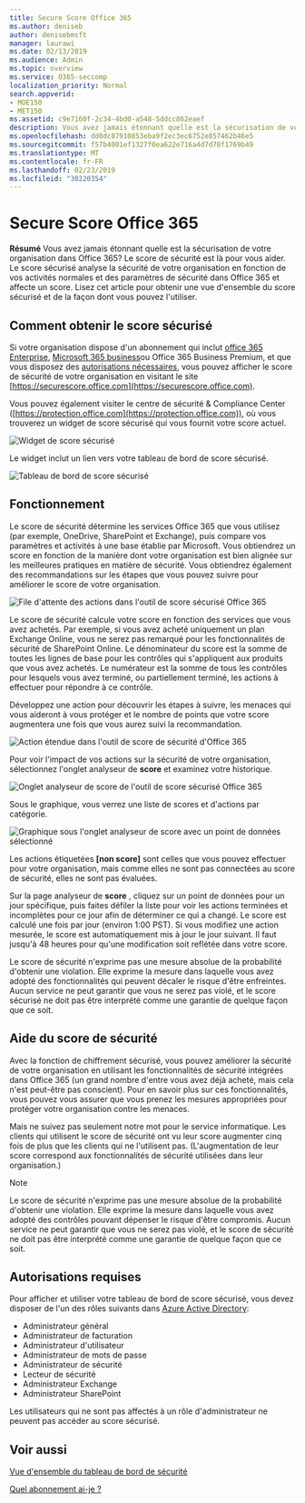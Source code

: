 ```yaml
---
title: Secure Score Office 365
ms.author: deniseb
author: denisebmsft
manager: laurawi
ms.date: 02/13/2019
ms.audience: Admin
ms.topic: overview
ms.service: O365-seccomp
localization_priority: Normal
search.appverid:
- MOE150
- MET150
ms.assetid: c9e7160f-2c34-4bd0-a548-5ddcc862eaef
description: Vous avez jamais étonnant quelle est la sécurisation de votre organisation dans Office 365? Le score de sécurité est là pour vous aider. Le score sécurisé analyse la sécurité de votre organisation en fonction de vos activités normales et des paramètres de sécurité dans Office 365 et affecte un score.
ms.openlocfilehash: dd0dc87910853eba9f2ec3ec6752e857462b46e5
ms.sourcegitcommit: f57b4001ef1327f0ea622e716a4d7d78f1769b49
ms.translationtype: MT
ms.contentlocale: fr-FR
ms.lasthandoff: 02/23/2019
ms.locfileid: "30220354"
---
```

# <a name="office-365-secure-score"></a>Secure Score Office 365

**Résumé** Vous avez jamais étonnant quelle est la sécurisation de votre organisation dans Office 365? Le score de sécurité est là pour vous aider. Le score sécurisé analyse la sécurité de votre organisation en fonction de vos activités normales et des paramètres de sécurité dans Office 365 et affecte un score. Lisez cet article pour obtenir une vue d'ensemble du score sécurisé et de la façon dont vous pouvez l'utiliser.
  
## <a name="how-to-get-to-secure-score"></a>Comment obtenir le score sécurisé

Si votre organisation dispose d'un abonnement qui inclut [office 365 Enterprise](https://docs.microsoft.com/office365/enterprise/), [Microsoft 365 business](https://docs.microsoft.com/microsoft-365/business/)ou Office 365 Business Premium, et que vous disposez des [autorisations nécessaires](#required-permissions), vous pouvez afficher le score de sécurité de votre organisation en visitant le site [https://securescore.office.com](https://securescore.office.com). 

Vous pouvez également visiter le centre de sécurité & Compliance Center ([https://protection.office.com](https://protection.office.com)), où vous trouverez un widget de score sécurisé qui vous fournit votre score actuel.

![Widget de score sécurisé](media/SecureScoreWidget-o365.png)

Le widget inclut un lien vers votre tableau de bord de score sécurisé.

![Tableau de bord de score sécurisé](media/SecureScore-WelcomeScreen.png)
  
## <a name="how-it-works"></a>Fonctionnement

Le score de sécurité détermine les services Office 365 que vous utilisez (par exemple, OneDrive, SharePoint et Exchange), puis compare vos paramètres et activités à une base établie par Microsoft. Vous obtiendrez un score en fonction de la manière dont votre organisation est bien alignée sur les meilleures pratiques en matière de sécurité. Vous obtiendrez également des recommandations sur les étapes que vous pouvez suivre pour améliorer le score de votre organisation. 
  
![File d'attente des actions dans l'outil de score sécurisé Office 365](media/SecureScore-ActionsToTake.png)
  
Le score de sécurité calcule votre score en fonction des services que vous avez achetés. Par exemple, si vous avez acheté uniquement un plan Exchange Online, vous ne serez pas remarqué pour les fonctionnalités de sécurité de SharePoint Online. Le dénominateur du score est la somme de toutes les lignes de base pour les contrôles qui s'appliquent aux produits que vous avez achetés. Le numérateur est la somme de tous les contrôles pour lesquels vous avez terminé, ou partiellement terminé, les actions à effectuer pour répondre à ce contrôle.

Développez une action pour découvrir les étapes à suivre, les menaces qui vous aideront à vous protéger et le nombre de points que votre score augmentera une fois que vous aurez suivi la recommandation.
  
![Action étendue dans l'outil de score de sécurité d'Office 365](media/SecureScore-DetailedActionToTake.png)
  
Pour voir l'impact de vos actions sur la sécurité de votre organisation, sélectionnez l'onglet analyseur de **score** et examinez votre historique. 
  
![Onglet analyseur de score de l'outil de score sécurisé Office 365](media/SecureScore-ScoreAnalyzer-7days.png)
  
Sous le graphique, vous verrez une liste de scores et d'actions par catégorie. 
  
![Graphique sous l'onglet analyseur de score avec un point de données sélectionné](media/SecureScore-Analyzer-breakdownbelowchart.png)
 
Les actions étiquetées **[non score]** sont celles que vous pouvez effectuer pour votre organisation, mais comme elles ne sont pas connectées au score de sécurité, elles ne sont pas évaluées.  

Sur la page analyseur de **score** , cliquez sur un point de données pour un jour spécifique, puis faites défiler la liste pour voir les actions terminées et incomplètes pour ce jour afin de déterminer ce qui a changé. Le score est calculé une fois par jour (environ 1:00 PST). Si vous modifiez une action mesurée, le score est automatiquement mis à jour le jour suivant. Il faut jusqu'à 48 heures pour qu'une modification soit reflétée dans votre score.

Le score de sécurité n'exprime pas une mesure absolue de la probabilité d'obtenir une violation. Elle exprime la mesure dans laquelle vous avez adopté des fonctionnalités qui peuvent décaler le risque d'être enfreintes. Aucun service ne peut garantir que vous ne serez pas violé, et le score sécurisé ne doit pas être interprété comme une garantie de quelque façon que ce soit.
 
## <a name="how-secure-score-helps"></a>Aide du score de sécurité

Avec la fonction de chiffrement sécurisé, vous pouvez améliorer la sécurité de votre organisation en utilisant les fonctionnalités de sécurité intégrées dans Office 365 (un grand nombre d'entre vous avez déjà acheté, mais cela n'est peut-être pas conscient). Pour en savoir plus sur ces fonctionnalités, vous pouvez vous assurer que vous prenez les mesures appropriées pour protéger votre organisation contre les menaces.
  
Mais ne suivez pas seulement notre mot pour le service informatique. Les clients qui utilisent le score de sécurité ont vu leur score augmenter cinq fois de plus que les clients qui ne l'utilisent pas. (L'augmentation de leur score correspond aux fonctionnalités de sécurité utilisées dans leur organisation.)
  
> [!NOTE]
> Le score de sécurité n'exprime pas une mesure absolue de la probabilité d'obtenir une violation. Elle exprime la mesure dans laquelle vous avez adopté des contrôles pouvant dépenser le risque d'être compromis. Aucun service ne peut garantir que vous ne serez pas violé, et le score de sécurité ne doit pas être interprété comme une garantie de quelque façon que ce soit. 
  
## <a name="required-permissions"></a>Autorisations requises

Pour afficher et utiliser votre tableau de bord de score sécurisé, vous devez disposer de l'un des rôles suivants dans [Azure Active Directory](https://docs.microsoft.com/azure/active-directory/users-groups-roles/directory-assign-admin-roles#available-roles):
- Administrateur général
- Administrateur de facturation
- Administrateur d'utilisateur
- Administrateur de mots de passe
- Administrateur de sécurité
- Lecteur de sécurité
- Administrateur Exchange
- Administrateur SharePoint

 Les utilisateurs qui ne sont pas affectés à un rôle d'administrateur ne peuvent pas accéder au score sécurisé.

## <a name="related-topics"></a>Voir aussi

[Vue d'ensemble du tableau de bord de sécurité](security-dashboard.md)

[Quel abonnement ai-je ?](https://docs.microsoft.com/office365/admin/admin-overview/what-subscription-do-i-have?view=o365-worldwide)
